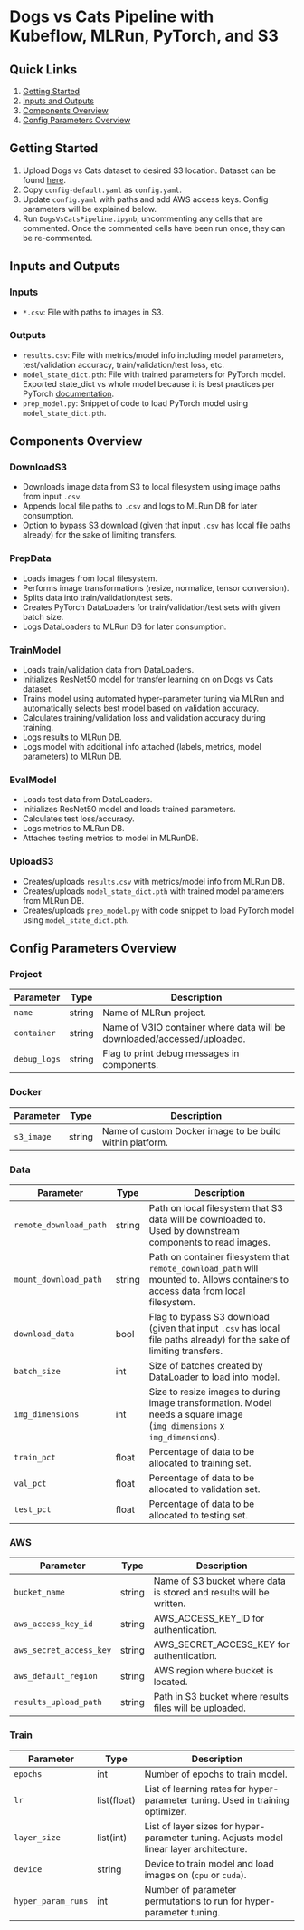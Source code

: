 # Dogs vs Cats Pipeline with Kubeflow, MLRun, PyTorch, and S3
## Quick Links
1. [Getting Started](#Getting-Started)
2. [Inputs and Outputs](#Inputs-and-Outputs)
3. [Components Overview](#Components-Overview)
4. [Config Parameters Overview](#Config-Parameters-Overview)

## Getting Started
1. Upload Dogs vs Cats dataset to desired S3 location. Dataset can be found [here](https://github.com/igz-us-sales/dogs_vs_cats_data/tree/master/data).
2. Copy `config-default.yaml` as `config.yaml`.
3. Update `config.yaml` with paths and add AWS access keys. Config parameters will be explained below.
4. Run `DogsVsCatsPipeline.ipynb`, uncommenting any cells that are commented. Once the commented cells have been run once, they can be re-commented.

## Inputs and Outputs
### Inputs
- `*.csv`: File with paths to images in S3.

### Outputs
- `results.csv`: File with metrics/model info including model parameters, test/validation accuracy, train/validation/test loss, etc.
- `model_state_dict.pth`: File with trained parameters for PyTorch model. Exported state_dict vs whole model because it is best practices per PyTorch [documentation](https://pytorch.org/tutorials/beginner/saving_loading_models.html).
- `prep_model.py`: Snippet of code to load PyTorch model using `model_state_dict.pth`.

## Components Overview
### DownloadS3
   - Downloads image data from S3 to local filesystem using image paths from input  `.csv`.
   - Appends local file paths to  `.csv` and logs to MLRun DB for later consumption.
   - Option to bypass S3 download (given that input `.csv` has local file paths already) for the sake of limiting transfers.
   
### PrepData
   - Loads images from local filesystem.
   - Performs image transformations (resize, normalize, tensor conversion).
   - Splits data into train/validation/test sets.
   - Creates PyTorch DataLoaders for train/validation/test sets with given batch size.
   - Logs DataLoaders to MLRun DB for later consumption.
   
### TrainModel
   - Loads train/validation data from DataLoaders.
   - Initializes ResNet50 model for transfer learning on on Dogs vs Cats dataset.
   - Trains model using automated hyper-parameter tuning via MLRun and automatically selects best model based on validation accuracy.
   - Calculates training/validation loss and validation accuracy during training.
   - Logs results to MLRun DB.
   - Logs model with additional info attached (labels, metrics, model parameters) to MLRun DB.
   
### EvalModel
   - Loads test data from DataLoaders.
   -  Initializes ResNet50 model and loads trained parameters.
   - Calculates test loss/accuracy.
   - Logs metrics to MLRun DB.
   - Attaches testing metrics to model in MLRunDB.
   
### UploadS3
- Creates/uploads  `results.csv` with metrics/model info from MLRun DB.
- Creates/uploads `model_state_dict.pth` with trained model parameters from MLRun DB.
- Creates/uploads `prep_model.py` with code snippet to load PyTorch model using `model_state_dict.pth`.

## Config Parameters Overview
### Project
|Parameter|Type| Description|
|--|--|--|
| `name` | string | Name of MLRun project.  |
| `container` | string | Name of V3IO container where data will be downloaded/accessed/uploaded.  |
| `debug_logs` | string | Flag to print debug messages in components.  |

### Docker
|Parameter|Type| Description|
|--|--|--|
| `s3_image` | string | Name of custom Docker image to be build within platform.  |

### Data
|Parameter|Type| Description|
|--|--|--|
| `remote_download_path` | string | Path on local filesystem that S3 data will be downloaded to. Used by downstream components to read images.  |
| `mount_download_path` | string | Path on container filesystem that `remote_download_path` will mounted to. Allows containers to access data from local filesystem. |
| `download_data` | bool | Flag to bypass S3 download (given that input `.csv` has local file paths already) for the sake of limiting transfers. |
| `batch_size` | int | Size of batches created by DataLoader to load into model. |
| `img_dimensions` | int | Size to resize images to during image transformation. Model needs a square image (`img_dimensions` x `img_dimensions`). |
| `train_pct` | float | Percentage of data to be allocated to training set. |
| `val_pct` | float | Percentage of data to be allocated to validation set. |
| `test_pct` | float | Percentage of data to be allocated to testing set. |

### AWS
|Parameter|Type| Description|
|--|--|--|
| `bucket_name` | string | Name of S3 bucket where data is stored and results will be written.  |
| `aws_access_key_id` | string | AWS_ACCESS_KEY_ID for authentication.  |
| `aws_secret_access_key` | string | AWS_SECRET_ACCESS_KEY for authentication.  |
| `aws_default_region` | string | AWS region where bucket is located.  |
| `results_upload_path` | string | Path in S3 bucket where results files will be uploaded.  |

### Train
|Parameter|Type| Description|
|--|--|--|
| `epochs` | int | Number of epochs to train model.  |
| `lr` | list(float) | List of learning rates for hyper-parameter tuning. Used in training optimizer.  |
| `layer_size` | list(int) | List of layer sizes for hyper-parameter tuning. Adjusts model linear layer architecture.  |
| `device` | string | Device to train model and load images on (`cpu` or `cuda`).  |
| `hyper_param_runs` | int | Number of parameter permutations to run for hyper-parameter tuning.  |